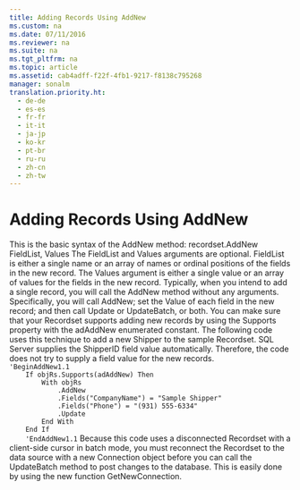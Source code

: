 ```yaml
---
title: Adding Records Using AddNew
ms.custom: na
ms.date: 07/11/2016
ms.reviewer: na
ms.suite: na
ms.tgt_pltfrm: na
ms.topic: article
ms.assetid: cab4adff-f22f-4fb1-9217-f8138c795268
manager: sonalm
translation.priority.ht: 
  - de-de
  - es-es
  - fr-fr
  - it-it
  - ja-jp
  - ko-kr
  - pt-br
  - ru-ru
  - zh-cn
  - zh-tw
---
```

# Adding Records Using AddNew
<?xml version="1.0" encoding="utf-8"?>
<developerReferenceWithoutSyntaxDocument xmlns="http://ddue.schemas.microsoft.com/authoring/2003/5" xmlns:xlink="http://www.w3.org/1999/xlink" xmlns:xsi="http://www.w3.org/2001/XMLSchema-instance" xsi:schemaLocation="http://ddue.schemas.microsoft.com/authoring/2003/5 http://dduestorage.blob.core.windows.net/ddueschema/developer.xsd">
  <introduction>
    <para>This is the basic syntax of the <legacyBold>AddNew</legacyBold> method:</para>
    <para>
      <legacyItalic>recordset</legacyItalic>.AddNew <legacyItalic>FieldList</legacyItalic>, <legacyItalic>Values</legacyItalic></para>
    <para>The <legacyItalic>FieldList</legacyItalic> and <legacyItalic>Values</legacyItalic> arguments are optional. <legacyItalic>FieldList</legacyItalic> is either a single name or an array of names or ordinal positions of the fields in the new record.</para>
    <para>The <legacyItalic>Values</legacyItalic> argument is either a single value or an array of values for the fields in the new record.</para>
    <para>Typically, when you intend to add a single record, you will call the <legacyBold>AddNew</legacyBold> method without any arguments. Specifically, you will call <legacyBold>AddNew</legacyBold>; set the <legacyBold>Value</legacyBold> of each field in the new record; and then call <legacyBold>Update</legacyBold> or <legacyBold>UpdateBatch</legacyBold>, or both. You can make sure that your <legacyBold>Recordset</legacyBold> supports adding new records by using the <legacyBold>Supports</legacyBold> property with the <legacyBold>adAddNew</legacyBold> enumerated constant. </para>
    <para>The following code uses this technique to add a new Shipper to the sample <legacyBold>Recordset</legacyBold>. SQL Server supplies the ShipperID field value automatically. Therefore, the code does not try to supply a field value for the new records.</para>
    <code>    'BeginAddNew1.1
    If objRs.Supports(adAddNew) Then
        With objRs
            .AddNew
            .Fields("CompanyName") = "Sample Shipper"
            .Fields("Phone") = "(931) 555-6334"
            .Update
        End With
    End If
    'EndAddNew1.1</code>
  </introduction>
  <languageReferenceRemarks>
    <content>
      <para>Because this code uses a disconnected <legacyBold>Recordset</legacyBold> with a client-side cursor in batch mode, you must reconnect the <legacyBold>Recordset</legacyBold> to the data source with a new <legacyBold>Connection</legacyBold> object before you can call the <legacyBold>UpdateBatch</legacyBold> method to post changes to the database. This is easily done by using the new function <legacyBold>GetNewConnection</legacyBold>.</para>
    </content>
  </languageReferenceRemarks>
  <relatedTopics />
</developerReferenceWithoutSyntaxDocument>